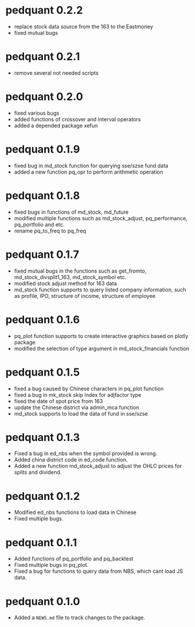 # pedquant 0.2.2

* replace stock data source from the 163 to the Eastmoney
* fixed mutual bugs

# pedquant 0.2.1

* remove several not needed scripts

# pedquant 0.2.0

* fixed various bugs
* added functions of crossover and interval operators
* added a depended package xefun 

# pedquant 0.1.9

* fixed bug in md_stock function for querying sse/szse fund data
* added a new function pq_opr to perform arithmetic operation

# pedquant 0.1.8

* fixed bugs in functions of md_stock, md_future
* modified multiple functions such as md_stock_adjust, pq_performance, pq_portfolio and etc.
* rename pq_to_freq to pq_freq

# pedquant 0.1.7

* fixed mutual bugs in the functions such as get_fromto, md_stock_divsplit1_163, md_stock_symbol etc.
* modified stock adjust method for 163 data
* md_stock function supports to query listed company information, such as profile, IPO, structure of income, structure of employee

# pedquant 0.1.6

* pq_plot function supports to create interactive graphics based on plotly package
* modified the selection of type argument in md_stock_financials function


# pedquant 0.1.5

* fixed a bug caused by Chinese characters in pq_plot function
* fixed a bug in mk_stock skip index for adjfactor type
* fixed the date of spot price from 163
* update the Chinese district via admin_mca function
* md_stock supports to load the data of fund in sse/szse

# pedquant 0.1.3

* Fixed a bug in ed_nbs when the symbol provided is wrong.
* Added china district code in ed_code function.
* Added a new function md_stock_adjust to adjust the OHLC prices for splits and dividend.

# pedquant 0.1.2

* Modified ed_nbs functions to load data in Chinese
* Fixed multiple bugs.

# pedquant 0.1.1

* Added functions of pq_portfolio and pq_backtest
* Fixed multiple bugs in pq_plot.
* Fixed a bug for functions to query data from NBS, which cant load JS data.

# pedquant 0.1.0

* Added a `NEWS.md` file to track changes to the package.



